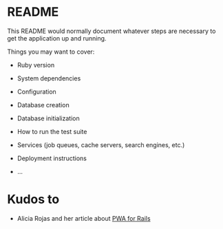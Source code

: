 # README

This README would normally document whatever steps are necessary to get the
application up and running.

Things you may want to cover:

* Ruby version

* System dependencies

* Configuration

* Database creation

* Database initialization

* How to run the test suite

* Services (job queues, cache servers, search engines, etc.)

* Deployment instructions

* ...

# Kudos to

- Alicia Rojas and her article about [PWA for Rails](https://alicia-paz.medium.com/make-your-rails-app-work-offline-part-1-pwa-setup-3abff8666194)